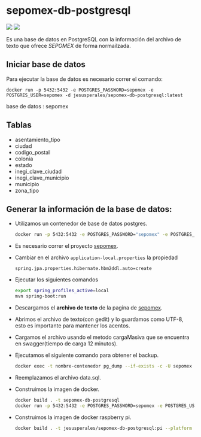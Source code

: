 # sepomex-db-postgresql

[![](https://img.shields.io/docker/stars/jesusperales/sepomex-db-postgresql.svg)](https://hub.docker.com/r/jesusperales/sepomex-db-postgresql/ 'Docker hub')
[![](https://img.shields.io/docker/pulls/jesusperales/sepomex-db-postgresql.svg)](https://hub.docker.com/r/jesusperales/sepomex-db-postgresql/ 'Docker hub')

Es una base de datos en PostgreSQL con la información del archivo de texto
que ofrece *SEPOMEX* de forma normailzada.


## Iniciar base de datos

Para ejecutar la base de datos es necesario correr el comando:

`docker run -p 5432:5432 -e POSTGRES_PASSWORD=sepomex -e POSTGRES_USER=sepomex -d jesusperales/sepomex-db-postgresql:latest`

base de datos : sepomex

## Tablas

* asentamiento_tipo
* ciudad
* codigo_postal
* colonia
* estado
* inegi_clave_ciudad
* inegi_clave_municipio
* municipio
* zona_tipo

## Generar la información de la base de datos:

* Utilizamos un contenedor de base de datos postgres.

  ```bash
  docker run -p 5432:5432 -e POSTGRES_PASSWORD="sepomex" -e POSTGRES_USER=sepomex -d postgres:latest
  ```

* Es necesario correr el proyecto [sepomex](https://github.com/ripper2hl/sepomex).

* Cambiar en el archivo `application-local.properties` la propiedad

  ```
  spring.jpa.properties.hibernate.hbm2ddl.auto=create
  ```

* Ejecutar los siguientes comandos

  ```bash
  export spring_profiles_active=local
  mvn spring-boot:run
  ```  

* Descargamos el **archivo de texto** de la pagina de [sepomex](https://www.correosdemexico.gob.mx/SSLServicios/ConsultaCP/CodigoPostal_Exportar.aspx).

* Abrimos el archivo de texto(con gedit) y lo guardamos como UTF-8, esto es importante para mantener los acentos.

* Cargamos el archivo usando el metodo cargaMasiva que se encuentra en swagger(tiempo de carga 12 minutos).

* Ejecutamos el siguiente comando para obtener el backup.

  ```bash
  docker exec -t nombre-contenedor pg_dump --if-exists -c -U sepomex > dump_`date +%d-%m-%Y"_"%H_%M_%S`.sql
  ```

* Reemplazamos el archivo data.sql.

* Construimos la imagen de docker.

  ```bash
  docker build . -t sepomex-db-postgresql
  docker run -p 5432:5432 -e POSTGRES_PASSWORD=sepomex -e POSTGRES_USER=sepomex sepomex-db-postgresql
  ```
* Construimos la imagen de docker raspberry pi.
  ```bash
  docker build . -t jesusperales/sepomex-db-postgresql:pi --platform linux/arm/v7
  ```